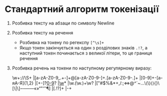 # Стандартний алгоритм токенізації

1. Розбивка тексту на абзаци по символу Newline
2. Розбивка тексту на речення

   - Розбивка на токену по регекспу `[^\s]+`
   - Якщо токен закінчується на один з розділових знаків `.!?`,
     а наступний токен починається з великої літери, то це границя речення

3. Розбивка речень на токени по наступному регулярному виразу:

      \w+://\S+
      |[a-zA-Z0-9_.+-]+@[a-zA-Z0-9-]+.[a-zA-Z0-9-.]+
      |[0-9]+-[а-яА-Я]{1,2}
      |[+-]?[0-9](?:[0-9,.-]*[0-9])?
      |[\w]([\w'’`-]?[\w]+)*
      |\w.(\w.)+\w?
      |["#$%&*+,/:;<=>@^`~…\\(\\)⟨⟩{}\\[\\|\\]‒–—―«»“”‘’'¶]
      |[.!?]+
      |-+
